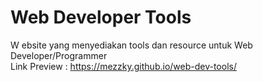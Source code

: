 # Web Developer Tools
W ebsite yang menyediakan tools dan resource untuk Web Developer/Programmer <br>
Link Preview : https://mezzky.github.io/web-dev-tools/
